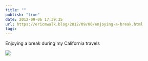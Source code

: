 ```yaml
---
title: ""
publish: "true"
date: 2012-09-06 17:39:35
url: https://ericmwalk.blog/2012/09/06/enjoying-a-break.html
tags: 
---
```


Enjoying a break during my California travels

![](https://ericmwalk.blog/uploads/2022/8c63e46b28.jpg)